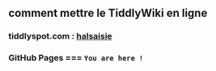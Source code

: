## comment mettre le TiddlyWiki en ligne
### tiddlyspot.com : [halsaisie](http://halsaisie.tiddlyspot.com)
### GitHub Pages === `You are here !`
